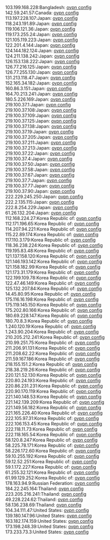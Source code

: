 103.199.168.228:Bangladesh: [ovpn config](vpn/103_199_168_228.ovpn)  
142.59.241.57:Canada: [ovpn config](vpn/142_59_241_57.ovpn)  
113.197.228.107:Japan: [ovpn config](vpn/113_197_228_107.ovpn)  
118.243.191.89:Japan: [ovpn config](vpn/118_243_191_89.ovpn)  
119.106.121.36:Japan: [ovpn config](vpn/119_106_121_36.ovpn)  
119.173.255.24:Japan: [ovpn config](vpn/119_173_255_24.ovpn)  
121.105.119.223:Japan: [ovpn config](vpn/121_105_119_223.ovpn)  
122.201.4.144:Japan: [ovpn config](vpn/122_201_4_144.ovpn)  
124.144.182.124:Japan: [ovpn config](vpn/124_144_182_124.ovpn)  
124.211.138.242:Japan: [ovpn config](vpn/124_211_138_242.ovpn)  
126.153.138.222:Japan: [ovpn config](vpn/126_153_138_222.ovpn)  
126.77.216.125:Japan: [ovpn config](vpn/126_77_216_125.ovpn)  
126.77.255.130:Japan: [ovpn config](vpn/126_77_255_130.ovpn)  
131.213.118.47:Japan: [ovpn config](vpn/131_213_118_47.ovpn)  
152.165.34.182:Japan: [ovpn config](vpn/152_165_34_182.ovpn)  
160.86.3.151:Japan: [ovpn config](vpn/160_86_3_151.ovpn)  
164.70.213.241:Japan: [ovpn config](vpn/164_70_213_241.ovpn)  
180.5.226.169:Japan: [ovpn config](vpn/180_5_226_169.ovpn)  
219.100.37.1:Japan: [ovpn config](vpn/219_100_37_1.ovpn)  
219.100.37.108:Japan: [ovpn config](vpn/219_100_37_108.ovpn)  
219.100.37.109:Japan: [ovpn config](vpn/219_100_37_109.ovpn)  
219.100.37.125:Japan: [ovpn config](vpn/219_100_37_125.ovpn)  
219.100.37.138:Japan: [ovpn config](vpn/219_100_37_138.ovpn)  
219.100.37.19:Japan: [ovpn config](vpn/219_100_37_19.ovpn)  
219.100.37.205:Japan: [ovpn config](vpn/219_100_37_205.ovpn)  
219.100.37.211:Japan: [ovpn config](vpn/219_100_37_211.ovpn)  
219.100.37.213:Japan: [ovpn config](vpn/219_100_37_213.ovpn)  
219.100.37.22:Japan: [ovpn config](vpn/219_100_37_22.ovpn)  
219.100.37.4:Japan: [ovpn config](vpn/219_100_37_4.ovpn)  
219.100.37.50:Japan: [ovpn config](vpn/219_100_37_50.ovpn)  
219.100.37.58:Japan: [ovpn config](vpn/219_100_37_58.ovpn)  
219.100.37.67:Japan: [ovpn config](vpn/219_100_37_67.ovpn)  
219.100.37.7:Japan: [ovpn config](vpn/219_100_37_7.ovpn)  
219.100.37.77:Japan: [ovpn config](vpn/219_100_37_77.ovpn)  
219.100.37.90:Japan: [ovpn config](vpn/219_100_37_90.ovpn)  
222.229.245.250:Japan: [ovpn config](vpn/222_229_245_250.ovpn)  
222.2.135.115:Japan: [ovpn config](vpn/222_2_135_115.ovpn)  
222.8.254.229:Japan: [ovpn config](vpn/222_8_254_229.ovpn)  
61.26.132.204:Japan: [ovpn config](vpn/61_26_132_204.ovpn)  
112.168.224.27:Korea Republic of: [ovpn config](vpn/112_168_224_27.ovpn)  
112.171.196.65:Korea Republic of: [ovpn config](vpn/112_171_196_65.ovpn)  
114.207.94.221:Korea Republic of: [ovpn config](vpn/114_207_94_221.ovpn)  
115.22.89.174:Korea Republic of: [ovpn config](vpn/115_22_89_174.ovpn)  
117.110.3.179:Korea Republic of: [ovpn config](vpn/117_110_3_179.ovpn)  
118.36.238.224:Korea Republic of: [ovpn config](vpn/118_36_238_224.ovpn)  
119.195.83.48:Korea Republic of: [ovpn config](vpn/119_195_83_48.ovpn)  
121.137.158.120:Korea Republic of: [ovpn config](vpn/121_137_158_120.ovpn)  
121.146.193.142:Korea Republic of: [ovpn config](vpn/121_146_193_142.ovpn)  
121.158.182.99:Korea Republic of: [ovpn config](vpn/121_158_182_99.ovpn)  
121.173.31.179:Korea Republic of: [ovpn config](vpn/121_173_31_179.ovpn)  
122.199.109.78:Korea Republic of: [ovpn config](vpn/122_199_109_78.ovpn)  
122.47.46.149:Korea Republic of: [ovpn config](vpn/122_47_46_149.ovpn)  
125.132.207.84:Korea Republic of: [ovpn config](vpn/125_132_207_84.ovpn)  
14.45.80.95:Korea Republic of: [ovpn config](vpn/14_45_80_95.ovpn)  
175.116.16.198:Korea Republic of: [ovpn config](vpn/175_116_16_198.ovpn)  
175.119.145.150:Korea Republic of: [ovpn config](vpn/175_119_145_150.ovpn)  
175.202.80.166:Korea Republic of: [ovpn config](vpn/175_202_80_166.ovpn)  
180.69.228.147:Korea Republic of: [ovpn config](vpn/180_69_228_147.ovpn)  
180.70.8.3:Korea Republic of: [ovpn config](vpn/180_70_8_3.ovpn)  
1.240.120.19:Korea Republic of: [ovpn config](vpn/1_240_120_19.ovpn)  
1.243.90.204:Korea Republic of: [ovpn config](vpn/1_243_90_204.ovpn)  
210.205.212.241:Korea Republic of: [ovpn config](vpn/210_205_212_241.ovpn)  
210.99.251.75:Korea Republic of: [ovpn config](vpn/210_99_251_75.ovpn)  
211.206.91.131:Korea Republic of: [ovpn config](vpn/211_206_91_131.ovpn)  
211.208.62.22:Korea Republic of: [ovpn config](vpn/211_208_62_22.ovpn)  
211.59.167.186:Korea Republic of: [ovpn config](vpn/211_59_167_186.ovpn)  
218.155.151.2:Korea Republic of: [ovpn config](vpn/218_155_151_2.ovpn)  
218.38.219.26:Korea Republic of: [ovpn config](vpn/218_38_219_26.ovpn)  
220.121.52.130:Korea Republic of: [ovpn config](vpn/220_121_52_130.ovpn)  
220.80.24.193:Korea Republic of: [ovpn config](vpn/220_80_24_193.ovpn)  
220.86.231.231:Korea Republic of: [ovpn config](vpn/220_86_231_231.ovpn)  
220.90.170.119:Korea Republic of: [ovpn config](vpn/220_90_170_119.ovpn)  
221.140.148.53:Korea Republic of: [ovpn config](vpn/221_140_148_53.ovpn)  
221.142.139.209:Korea Republic of: [ovpn config](vpn/221_142_139_209.ovpn)  
221.149.56.182:Korea Republic of: [ovpn config](vpn/221_149_56_182.ovpn)  
221.165.226.40:Korea Republic of: [ovpn config](vpn/221_165_226_40.ovpn)  
222.105.97.31:Korea Republic of: [ovpn config](vpn/222_105_97_31.ovpn)  
222.106.153.45:Korea Republic of: [ovpn config](vpn/222_106_153_45.ovpn)  
222.118.11.73:Korea Republic of: [ovpn config](vpn/222_118_11_73.ovpn)  
222.118.165.54:Korea Republic of: [ovpn config](vpn/222_118_165_54.ovpn)  
58.120.8.247:Korea Republic of: [ovpn config](vpn/58_120_8_247.ovpn)  
58.225.78.171:Korea Republic of: [ovpn config](vpn/58_225_78_171.ovpn)  
58.226.172.60:Korea Republic of: [ovpn config](vpn/58_226_172_60.ovpn)  
59.10.255.192:Korea Republic of: [ovpn config](vpn/59_10_255_192.ovpn)  
59.12.52.251:Korea Republic of: [ovpn config](vpn/59_12_52_251.ovpn)  
59.1.172.227:Korea Republic of: [ovpn config](vpn/59_1_172_227.ovpn)  
61.255.32.121:Korea Republic of: [ovpn config](vpn/61_255_32_121.ovpn)  
61.99.129.252:Korea Republic of: [ovpn config](vpn/61_99_129_252.ovpn)  
178.163.94.9:Russian Federation: [ovpn config](vpn/178_163_94_9.ovpn)  
184.22.245.164:Thailand: [ovpn config](vpn/184_22_245_164.ovpn)  
223.205.216.241:Thailand: [ovpn config](vpn/223_205_216_241.ovpn)  
49.228.224.62:Thailand: [ovpn config](vpn/49_228_224_62.ovpn)  
58.136.238.69:Thailand: [ovpn config](vpn/58_136_238_69.ovpn)  
104.34.111.47:United States: [ovpn config](vpn/104_34_111_47.ovpn)  
139.180.147.96:United States: [ovpn config](vpn/139_180_147_96.ovpn)  
163.182.174.159:United States: [ovpn config](vpn/163_182_174_159.ovpn)  
173.198.248.39:United States: [ovpn config](vpn/173_198_248_39.ovpn)  
173.233.73.3:United States: [ovpn config](vpn/173_233_73_3.ovpn)  
